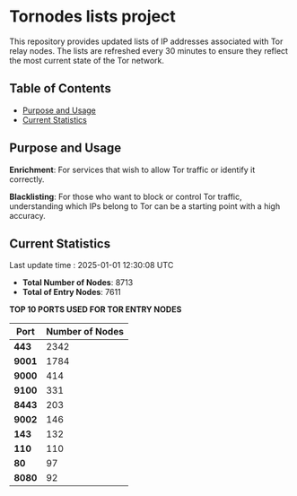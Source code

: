 # Tornodes lists project

This repository provides updated lists of IP addresses associated with Tor relay nodes. The lists are refreshed every 30 minutes to ensure they reflect the most current state of the Tor network.

## Table of Contents

- [Purpose and Usage](#purpose-and-usage)
- [Current Statistics](#current-statistics)


## Purpose and Usage

**Enrichment**: For services that wish to allow Tor traffic or identify it correctly.

**Blacklisting**: For those who want to block or control Tor traffic, understanding which IPs belong to Tor can be a starting point with a high accuracy.

## Current Statistics

Last update time : 2025-01-01 12:30:08 UTC

- **Total Number of Nodes**: 8713
- **Total of Entry Nodes**: 7611

**TOP 10 PORTS USED FOR TOR ENTRY NODES**

| **Port** | **Number of Nodes** |
|------|-----------------|
| **443**   | 2342  |
| **9001**   | 1784  |
| **9000**   | 414  |
| **9100**   | 331  |
| **8443**   | 203  |
| **9002**   | 146  |
| **143**   | 132  |
| **110**   | 110  |
| **80**   | 97  |
| **8080**   | 92  |

